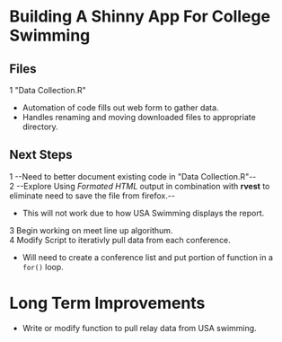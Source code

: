 
# Building A Shinny App For College Swimming  


## Files  

1 "Data Collection.R"
  + Automation of code fills out web form to gather data.
  + Handles renaming and moving downloaded files to appropriate directory. 

## Next Steps

1 --Need to better document existing code in "Data Collection.R"--  
2 --Explore Using *Formated HTML* output in combination with **rvest** to eliminate need to save the file from firefox.--   
  + This will not work due to how USA Swimming displays the report.  

3 Begin working on meet line up algorithum.    
4 Modify Script to iterativly pull data from each conference.  
  + Will need to create a conference list and put portion of function in a `for()` loop.  

# Long Term Improvements  

* Write or modify function to pull relay data from USA swimming.
